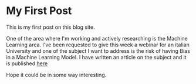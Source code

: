 # My First Post

This is my first post on this blog site. 

One of the area where I'm working and actively researching is the Machine Learning area. 
I've been requested to give this week a webinar for an italian University and one of the subject I want to address is the risk of having Bias in a Machine Learning Model.
I have written an article on the subject and it is published [here](https://luigisaetta.it)

Hope it could be in some way interesting.

